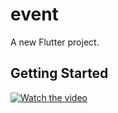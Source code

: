 # event

A new Flutter project.

## Getting Started
[![Watch the video](https://i.imgur.com/vKb2F1B.png)](https://youtu.be/pkQhksiOFRs)
